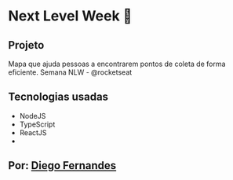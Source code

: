 # Next Level Week :rocket:

## Projeto

Mapa que ajuda pessoas a encontrarem pontos de coleta de forma eficiente. Semana NLW - @rocketseat

## Tecnologias usadas
- NodeJS
- TypeScript
- ReactJS
- 
## Por: [Diego Fernandes](https://github.com/diego3g)